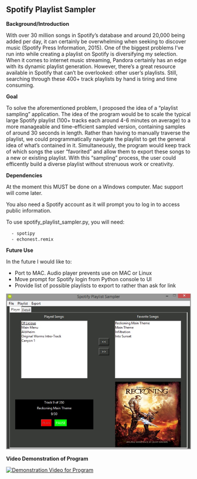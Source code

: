## Spotify Playlist Sampler ##

**Background/Introduction**

With over 30 million songs in Spotify’s database and around 20,000 being added per day, it can certainly be overwhelming when seeking to discover music (Spotify Press Information, 2015). One of the biggest problems I’ve run into while creating a playlist on Spotify is diversifying my selection. When it comes to internet music streaming, Pandora certainly has an edge with its dynamic playlist generation. However, there’s a great resource available in Spotify that can’t be overlooked: other user’s playlists. Still, searching through these 400+ track playlists by hand is tiring and time consuming.

**Goal**

To solve the aforementioned problem, I proposed the idea of a “playlist sampling” application. The idea of the program would be to scale the typical large Spotify playlist (100+ tracks each around 4-6 minutes on average) to a more manageable and time-efficient sampled version, containing samples of around 30 seconds in length. Rather than having to manually traverse the playlist, we could programmatically navigate the playlist to get the general idea of what’s contained in it. Simultaneously, the program would keep track of which songs the user “favorited” and allow them to export these songs to a new or existing playlist. With this “sampling” process, the user could efficently build a diverse playlist without strenuous work or creativity.


**Dependencies**

At the moment this MUST be done on a Windows computer. Mac support will come later.

You also need a Spotify account as it will prompt you to log in to access public information.

To use spotify_playlist_sampler.py, you will need:

      - spotipy
      - echonest.remix

**Future Use**

In the future I would like to:

* Port to MAC. Audio player prevents use on MAC or Linux
* Move prompt for Spotify login from Python console to UI
* Provide list of possible playlists to export to rather than ask for link


<img src="https://github.com/Bryconc/CS3535/blob/master/Research%20Module%206%20-%20Player%20GUI%20V2%20(MVC)/Playlist%20Sampler%20Favorites.jpg?raw=true">

**Video Demonstration of Program**

[![Demonstration Video for Program](http://img.youtube.com/vi/t05h6aVU6Og/0.jpg)](http://www.youtube.com/watch?v=t05h6aVU6Og)